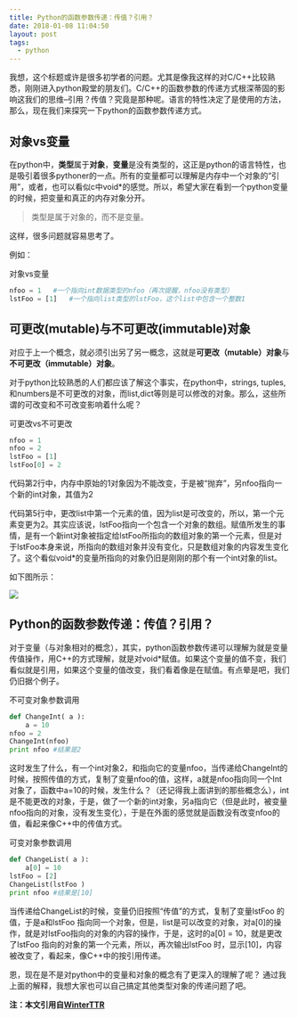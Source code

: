 ```yaml
---
title: Python的函数参数传递：传值？引用？
date: 2018-01-08 11:04:50
layout: post
tags: 
  - python
---
```


我想，这个标题或许是很多初学者的问题。尤其是像我这样的对C/C++比较熟悉，刚刚进入python殿堂的朋友们。C/C++的函数参数的传递方式根深蒂固的影响这我们的思维–引用？传值？究竟是那种呢。语言的特性决定了是使用的方法，那么，现在我们来探究一下python的函数参数传递方式。

<!--more-->

## 对象vs变量

在python中，**类型**属于**对象**，**变量**是没有类型的，这正是python的语言特性，也是吸引着很多pythoner的一点。所有的变量都可以理解是内存中一个对象的“引用”，或者，也可以看似c中void*的感觉。所以，希望大家在看到一个python变量的时候，把变量和真正的内存对象分开。


> 类型是属于对象的，而不是变量。


这样，很多问题就容易思考了。

例如：

对象vs变量

```python
nfoo = 1   #一个指向int数据类型的nfoo（再次提醒，nfoo没有类型）
lstFoo = [1]   #一个指向list类型的lstFoo，这个list中包含一个整数1
```

## 可更改(mutable)与不可更改(immutable)对象

对应于上一个概念，就必须引出另了另一概念，这就是**可更改（mutable）对象**与**不可更改（immutable）对象**。

对于python比较熟悉的人们都应该了解这个事实，在python中，strings, tuples, 和numbers是不可更改的对象，而list,dict等则是可以修改的对象。那么，这些所谓的可改变和不可改变影响着什么呢？

可更改vs不可更改

```python
nfoo = 1
nfoo = 2
lstFoo = [1]
lstFoo[0] = 2
```

代码第2行中，内存中原始的1对象因为不能改变，于是被“抛弃”，另nfoo指向一个新的int对象，其值为2

代码第5行中，更改list中第一个元素的值，因为list是可改变的，所以，第一个元素变更为2。其实应该说，lstFoo指向一个包含一个对象的数组。赋值所发生的事情，是有一个新int对象被指定给lstFoo所指向的数组对象的第一个元素，但是对于lstFoo本身来说，所指向的数组对象并没有变化，只是数组对象的内容发生变化了。这个看似void*的变量所指向的对象仍旧是刚刚的那个有一个int对象的list。

如下图所示：

![](http://qn.zhoutao.ren/20180108/Z2i7UWETe_PiVj9q28iNDbU0.jpg)

## Python的函数参数传递：传值？引用？

对于变量（与对象相对的概念），其实，python函数参数传递可以理解为就是变量传值操作，用C++的方式理解，就是对void*赋值。如果这个变量的值不变，我们看似就是引用，如果这个变量的值改变，我们看着像是在赋值。有点晕是吧，我们仍旧据个例子。

不可变对象参数调用

```python
def ChangeInt( a ):
    a = 10
nfoo = 2 
ChangeInt(nfoo)
print nfoo #结果是2
```

这时发生了什么，有一个int对象2，和指向它的变量nfoo，当传递给ChangeInt的时候，按照传值的方式，复制了变量nfoo的值，这样，a就是nfoo指向同一个Int对象了，函数中a=10的时候，发生什么？（还记得我上面讲到的那些概念么），int是不能更改的对象，于是，做了一个新的int对象，另a指向它（但是此时，被变量nfoo指向的对象，没有发生变化），于是在外面的感觉就是函数没有改变nfoo的值，看起来像C++中的传值方式。

可变对象参数调用

```python
def ChangeList( a ):
    a[0] = 10
lstFoo = [2]
ChangeList(lstFoo )
print nfoo #结果是[10]
```

当传递给ChangeList的时候，变量仍旧按照“传值”的方式，复制了变量lstFoo 的值，于是a和lstFoo 指向同一个对象，但是，list是可以改变的对象，对a[0]的操作，就是对lstFoo指向的对象的内容的操作，于是，这时的a[0] = 10，就是更改了lstFoo 指向的对象的第一个元素，所以，再次输出lstFoo 时，显示[10]，内容被改变了，看起来，像C++中的按引用传递。

恩，现在是不是对python中的变量和对象的概念有了更深入的理解了呢？
通过我上面的解释，我想大家也可以自己搞定其他类型对象的传递问题了吧。

**注：本文引用自[WinterTTR](http://winterttr.me/2015/10/24/python-passing-arguments-as-value-or-reference/)**